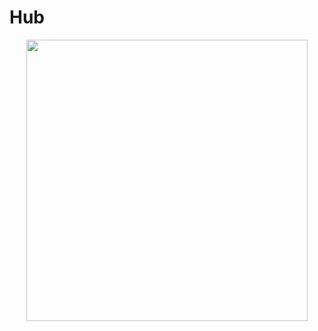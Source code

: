 # Hub

<p align="center"><img src="https://raw.githubusercontent.com/nrwl/nx/master/nx-logo.png" width="450"></p>
